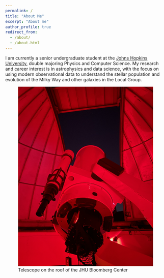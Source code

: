 ```yaml
---
permalink: /
title: "About Me"
excerpt: "About me"
author_profile: true
redirect_from: 
  - /about/
  - /about.html
---
```


I am currently a senior undergraduate student at the [Johns Hopkins University](https://www.jhu.edu/), double majoring Physics and Computer Science. My research and career interest is in astrophysics and data science, with the focus on using modern observational data to understand the stellar population and evolution of the Milky Way and other galaxies in the Local Group.

<figure style="width:50%, align=center">
<img src='/images/IMG_5933.JPG'>
<figcaption>Telescope on the roof of the JHU Bloomberg Center</figcaption>
</figure>
